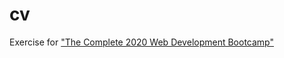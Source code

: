 # cv

Exercise for ["The Complete 2020 Web Development Bootcamp"](https://www.udemy.com/course/the-complete-web-development-bootcamp)
